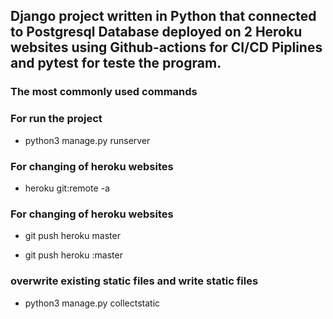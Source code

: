 ##  Django project written in Python that connected to Postgresql Database deployed on 2 Heroku websites using Github-actions for CI/CD Piplines and pytest for teste the program.



### The most commonly used commands 

### For run the project

- python3 manage.py runserver

### For changing of heroku websites

- heroku git:remote -a <app name>
  
### For changing of heroku websites  

- git push heroku master

- git push heroku <branch-name>:master    

### overwrite existing static files and write static files

  - python3 manage.py collectstatic


  

  

